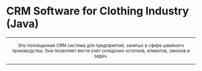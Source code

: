 # CRM Software for Clothing Industry (Java)

---
<p align="center">
<sup>
Это полноценная CRM система для предприятий, занятых в сфере швейного производства. Она позволяет вести учет складских остатков, клиентов, заказов и задач. 
</sup>
</p>

---



